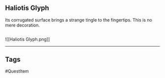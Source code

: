 ## Haliotis Glyph
Its corrugated surface brings a strange tingle
to the fingertips. This is no mere decoration.
## 
![[Haliotis Glyph.png]]

---
## Tags
#QuestItem